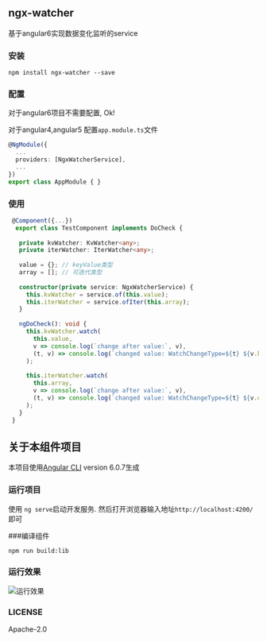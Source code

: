 ## ngx-watcher

基于angular6实现数据变化监听的service

### 安装

```
npm install ngx-watcher --save
```

### 配置

对于angular6项目不需要配置, Ok!

对于angular4,angular5 配置`app.module.ts`文件

```typescript
@NgModule({
  ...
  providers: [NgxWatcherService],
  ...
})
export class AppModule { }

```

### 使用

```typescript
 @Component({...})
  export class TestComponent implements DoCheck {
 
   private kvWatcher: KvWatcher<any>;
   private iterWatcher: IterWatcher<any>;
 
   value = {}; // keyValue类型
   array = []; // 可迭代类型
 
   constructor(private service: NgxWatcherService) {
     this.kvWatcher = service.of(this.value);
     this.iterWatcher = service.ofIter(this.array);
   }
 
   ngDoCheck(): void {
     this.kvWatcher.watch(
       this.value,
       v => console.log(`change after value:`, v),
       (t, v) => console.log(`changed value: WatchChangeType=${t} ${v.key} ${v.previousValue} ${v.currentValue}`)
     );
 
     this.iterWatcher.watch(
       this.array,
       v => console.log(`change after value:`, v),
       (t, v) => console.log(`changed value: WatchChangeType=${t} ${v.currentIndex} ${v.item} ${v.previousIndex} ${v.trackById}`)
     );
   }
 }
```


## 关于本组件项目

本项目使用[Angular CLI](https://github.com/angular/angular-cli) version 6.0.7生成

### 运行项目

使用 `ng serve`启动开发服务. 然后打开浏览器输入地址`http://localhost:4200/` 即可

###编译组件

```
npm run build:lib
```

### 运行效果

![运行效果](https://github.com/m310851010/ngx-watcher/run.gif "运行效果")

### LICENSE

Apache-2.0
